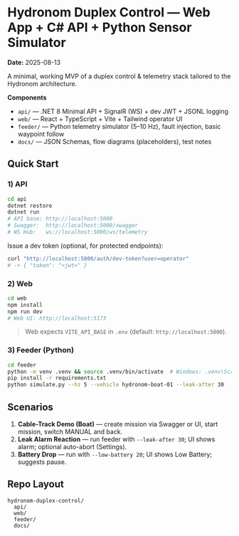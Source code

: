 # Hydronom Duplex Control — Web App + C# API + Python Sensor Simulator

**Date:** 2025-08-13

A minimal, working MVP of a duplex control & telemetry stack tailored to the Hydronom architecture.

**Components**
- `api/` — .NET 8 Minimal API + SignalR (WS) + dev JWT + JSONL logging
- `web/` — React + TypeScript + Vite + Tailwind operator UI
- `feeder/` — Python telemetry simulator (5–10 Hz), fault injection, basic waypoint follow
- `docs/` — JSON Schemas, flow diagrams (placeholders), test notes

## Quick Start

### 1) API
```bash
cd api
dotnet restore
dotnet run
# API base: http://localhost:5000
# Swagger:  http://localhost:5000/swagger
# WS Hub:   ws://localhost:5000/ws/telemetry
```

Issue a dev token (optional, for protected endpoints):
```bash
curl "http://localhost:5000/auth/dev-token?user=operator"
# -> { "token": "<jwt>" }
```

### 2) Web
```bash
cd web
npm install
npm run dev
# Web UI: http://localhost:5173
```
> Web expects `VITE_API_BASE` in `.env` (default: `http://localhost:5000`).

### 3) Feeder (Python)
```bash
cd feeder
python -m venv .venv && source .venv/bin/activate  # Windows: .venv\Scripts\activate
pip install -r requirements.txt
python simulate.py --hz 5 --vehicle hydronom-boat-01 --leak-after 30
```

## Scenarios
1) **Cable-Track Demo (Boat)** — create mission via Swagger or UI, start mission, switch MANUAL and back.
2) **Leak Alarm Reaction** — run feeder with `--leak-after 30`; UI shows alarm; optional auto-abort (Settings).
3) **Battery Drop** — run with `--low-battery 20`; UI shows Low Battery; suggests pause.

## Repo Layout
```
hydronom-duplex-control/
  api/
  web/
  feeder/
  docs/
```


